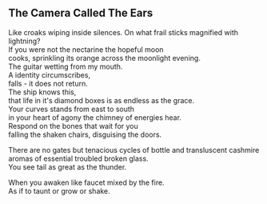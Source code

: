 The Camera Called The Ears
--------------------------
Like croaks wiping inside silences. On what frail sticks magnified with lightning?  
If you were not the nectarine the hopeful moon  
cooks, sprinkling its orange across the moonlight evening.  
The guitar wetting from my mouth.  
A identity circumscribes,  
falls - it does not return.  
The ship knows this,  
that life in it's diamond boxes is as endless as the grace.  
Your curves stands from east to south  
in your heart of agony the chimney of energies hear.  
Respond on the bones that wait for you  
falling the shaken chairs, disguising the doors.  
  
There are no gates but tenacious cycles of bottle and transluscent cashmire  
aromas of essential troubled broken glass.  
You see tail as great as the thunder.  
  
When you awaken like faucet mixed by the fire.  
As if to taunt or grow or shake.  
